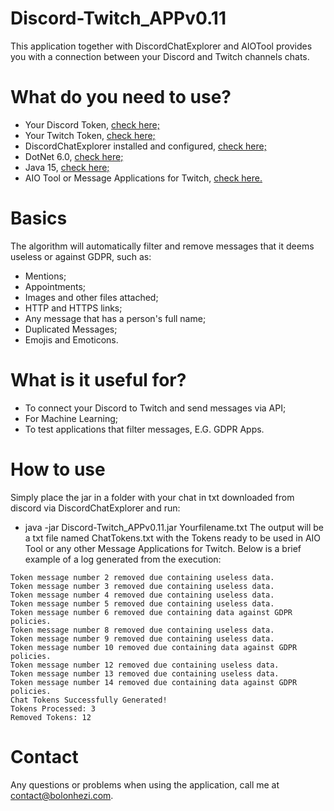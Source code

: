 # Discord-Twitch_APPv0.11
This application together with DiscordChatExplorer and AIOTool provides you with a connection between your Discord and Twitch channels chats.

# What do you need to use?
- Your Discord Token, [check here;](https://discordhelp.net/discord-token)
- Your Twitch Token, [check here;](https://dev.twitch.tv/docs/authentication)
- DiscordChatExplorer installed and configured, [check here;](https://github.com/Tyrrrz/DiscordChatExporter/releases/tag/2.34.1)
- DotNet 6.0, [check here;](https://dotnet.microsoft.com/en-us/download/dotnet/6.0)
- Java 15, [check here;](https://www.oracle.com/java/technologies/javase/jdk15-archive-downloads.html)
- AIO Tool or Message Applications for Twitch, [check here.](https://dev.twitch.tv/docs/irc)

# Basics
The algorithm will automatically filter and remove messages that it deems useless or against GDPR, such as:
- Mentions;
- Appointments;
- Images and other files attached;
- HTTP and HTTPS links;
- Any message that has a person's full name;
- Duplicated Messages;
- Emojis and Emoticons.

# What is it useful for?
- To connect your Discord to Twitch and send messages via API;
- For Machine Learning;
- To test applications that filter messages, E.G. GDPR Apps.

# How to use
Simply place the jar in a folder with your chat in txt downloaded from discord via DiscordChatExplorer and run:
- java -jar Discord-Twitch_APPv0.11.jar Yourfilename.txt
The output will be a txt file named ChatTokens.txt with the Tokens ready to be used in AIO Tool or any other Message Applications for Twitch.
Below is a brief example of a log generated from the execution:
```
Token message number 2 removed due containing useless data.
Token message number 3 removed due containing useless data.
Token message number 4 removed due containing useless data.
Token message number 5 removed due containing useless data.
Token message number 6 removed due containing data against GDPR policies.
Token message number 8 removed due containing useless data.
Token message number 9 removed due containing useless data.
Token message number 10 removed due containing data against GDPR policies.
Token message number 12 removed due containing useless data.
Token message number 13 removed due containing useless data.
Token message number 14 removed due containing data against GDPR policies.
Chat Tokens Successfully Generated!
Tokens Processed: 3
Removed Tokens: 12
```

# Contact
Any questions or problems when using the application, call me at [contact@bolonhezi.com](mailto:contact@bolonhezi.com).
